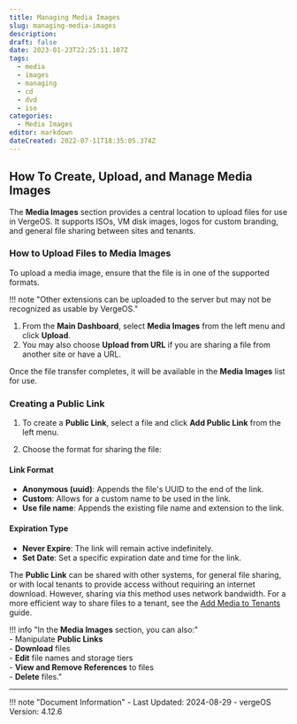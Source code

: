 ```yaml
---
title: Managing Media Images  
slug: managing-media-images  
description:  
draft: false  
date: 2023-01-23T22:25:11.107Z  
tags:
  - media
  - images
  - managing
  - cd
  - dvd
  - iso
categories:  
  - Media Images  
editor: markdown  
dateCreated: 2022-07-11T18:35:05.374Z  
---
```


## How To Create, Upload, and Manage Media Images

The **Media Images** section provides a central location to upload files for use in VergeOS. It supports ISOs, VM disk images, logos for custom branding, and general file sharing between sites and tenants.

### How to Upload Files to Media Images

To upload a media image, ensure that the file is in one of the supported formats.

!!! note "Other extensions can be uploaded to the server but may not be recognized as usable by VergeOS."

1. From the **Main Dashboard**, select **Media Images** from the left menu and click **Upload**.
2. You may also choose **Upload from URL** if you are sharing a file from another site or have a URL.

Once the file transfer completes, it will be available in the **Media Images** list for use.

### Creating a Public Link

1. To create a **Public Link**, select a file and click **Add Public Link** from the left menu.

2. Choose the format for sharing the file:

#### Link Format

- **Anonymous (uuid)**: Appends the file's UUID to the end of the link.
- **Custom**: Allows for a custom name to be used in the link.
- **Use file name**: Appends the existing file name and extension to the link.

#### Expiration Type

- **Never Expire**: The link will remain active indefinitely.
- **Set Date**: Set a specific expiration date and time for the link.

The **Public Link** can be shared with other systems, for general file sharing, or with local tenants to provide access without requiring an internet download. However, sharing via this method uses network bandwidth. For a more efficient way to share files to a tenant, see the [Add Media to Tenants](/knowledge-base/sharing-media-images-to-tenants/) guide.

!!! info "In the **Media Images** section, you can also:"  
    - Manipulate **Public Links**  
    - **Download** files  
    - **Edit** file names and storage tiers  
    - **View and Remove References** to files  
    - **Delete** files."


---

!!! note "Document Information"
    - Last Updated: 2024-08-29
    - vergeOS Version: 4.12.6
